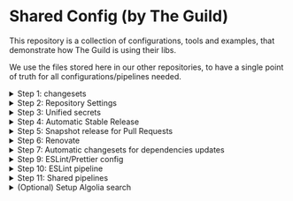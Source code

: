 # Shared Config (by The Guild)

This repository is a collection of configurations, tools and examples, that demonstrate how The Guild is using their libs.

We use the files stored here in our other repositories, to have a single point of truth for all configurations/pipelines needed.

<details>
  <summary>Step 1: changesets</summary>
  
To setup automated release flow for your package, using `changesets`:

1. Create a monorepo, either by using `yarn` (v1) or `pnpm`.
2. Install and initialize the Changesets config by following these instructions: https://github.com/changesets/changesets/blob/main/docs/intro-to-using-changesets.md (also make sure to install `@changesets/changelog-github`)

Make sure to adjust you Changesets config file, based on your repo setup:

```json
{
  "$schema": "https://unpkg.com/@changesets/config@2.1.0/schema.json",
  "changelog": [
    "@changesets/changelog-github", // this will make nice output for changesets, with "thank you..." notes, and liks to the commits + references in PRs!
    { "repo": "guild-member/project-repo" } // Set the repo name here
  ],
  "commit": false,
  "linked": [],
  "access": "public",
  "baseBranch": "master", // change if needed
  "updateInternalDependencies": "patch",
  "ignore": ["website"] // change if needed
}
```

3. Configure your monorepo packages correctly, you should make sure to have the following in your `package.json`:

```json
  "publishConfig": {
    "directory": "dist",
    "access": "public"
  },
```

> If you are not using a bundler/build flow, make sure to change the `directory` value if needed.

4. Configure Changesets scripts for the release/PR flows. You should have a script called `release`, that basically prepares the package for publishing, and then call `changesets` CLI to do the actual publishing:

```json
{
  "scripts": {
    "release": "yarn build && changeset publish"
  }
}
```

5. Install Changesets Bot on your repo: https://github.com/apps/changeset-bot

</details>

<details>
  <summary>Step 2: Repository Settings</summary>

Configure GitHub Actions permissions: Go to repo Settings > Actions > General and make sure to configure the following:

- `Actions permissions` should be set to `Allow all actions and reusable workflows`
- `Workflow permissions` should be set to `Read and write permissions`, and make sure the `Allow GitHub Actions to create and approve pull requests` option is active.

</details>

<details>
  <summary>Step 3: Unified secrets</summary>

You can create an NPM publishing token by using `npm token create`.

After creating your token, make sure to add it as part of your GitHub Actions Secrets (under repo Settings). Name it `NPM_TOKEN`.

In addition, the shared pipelines are going to use `GITHUB_TOKEN` provided by GitHub Actions runtime. You can customize it by creating a custom PAT token for the user you wish to use.

</details>

<details>
  <summary>Step 4: Automatic Stable Release</summary>

Create a GitHub Actions that refers to the workflow defined in this repo, along with your settings:

```yaml
name: release
on:
  push:
    branches:
      - master # change to main if needed

jobs:
  stable:
    uses: the-guild-org/shared-config/.github/workflows/release-stable.yml@main
    with:
      releaseScript: release # script to run as part of publish command
      nodeVersion: 18 # you can change if needed
    secrets:
      githubToken: ${{ secrets.GITHUB_TOKEN }}
      npmToken: ${{ secrets.NPM_TOKEN }}
```

> By default, we use `aggregated` release mode.

</details>

<details>
  <summary>Step 5: Snapshot release for Pull Requests</summary>

To setup automated release flow for your package, using `changesets`, based on PR changes, use the following setup:

Start by updating your changesets `config.json` to use the following:

```json
{
  // ... other stuff ...
  "snapshot": {
    "useCalculatedVersion": true,
    "prereleaseTemplate": "{tag}-{datetime}-{commit}"
  }
}
```

> You can customize the canary release template, see: https://github.com/changesets/changesets/blob/main/docs/config-file-options.md#prereleasetemplate-optional-string

Create a GitHub workflow (you can call it `pr.yaml`):

```yaml
name: pr
on:
  pull_request:
    branches:
      - master # change if needed

jobs:
  release:
    uses: the-guild-org/shared-config/.github/workflows/release-snapshot.yml@main
    with:
      npmTag: alpha
      buildScript: build
      nodeVersion: 18
    secrets:
      githubToken: ${{ secrets.GITHUB_TOKEN }}
      npmToken: ${{ secrets.NPM_TOKEN }}
```

> You can choose the NPM tag of the release. We prefer using `alpha` or `canary` for PR-based releases.

</details>

<details>
  <summary>Step 6: Renovate</summary>
  
1. Install Renovate Bot on your repo: https://github.com/marketplace/renovate
2. Wait for Renovate to create the first setup PR and merge it. 
3. Create `renovate.json` config file in the repo, with the following:

```
{
  "extends": ["github>the-guild-org/shared-config:renovate"]
}
```

</details>

<details>
  <summary>Step 7: Automatic changesets for dependencies updates</summary>

To get automatic changesets created for Renovate PRs (and manual dependencies changes), add the following GitHub Action workflow to your repo:

> Note: you can also add this to the existing `pr.yaml` if you are using the snapshot release.

```yaml
name: pr
on:
  pull_request:
    branches:
      - master # change if needed

jobs:
  dependencies:
    uses: the-guild-org/shared-config/.github/workflows/changesets-dependencies.yaml@main
    secrets:
      githubToken: ${{ secrets.GITHUB_TOKEN }}
```

</details>

<details>
  <summary>Step 9: ESLint/Prettier config</summary>
  
If you wish to use the unified config for eslint or prettier, following these instructions:

- eslint: https://github.com/the-guild-org/shared-config/tree/main/packages/eslint-config
- prettier: https://github.com/the-guild-org/shared-config/tree/main/packages/prettier-config

</details>

<details>
  <summary>Step 10: ESLint pipeline</summary>

If you wish to have a lint using ESLint and report the results back to GitHub, do the following:

1. Make sure your project has eslint installed and configured
2. Add `ci:lint` script with the following flags: `eslint --output-file eslint_report.json --format json` on top of your regular ESLint CLI flags.
3. Add a CI pipelines with the following:

```yml
name: test
on:
  pull_request:
    branches:
      - master
  push:
    branches:
      - master

jobs:
  lint:
    uses: the-guild-org/shared-config/.github/workflows/lint.yml@main
    with:
      script: yarn ci:lint
    secrets:
      githubToken: ${{ secrets.GITHUB_TOKEN }}
```

</details>

<details>
  <summary>Step 11: Shared pipelines</summary>

To get the most out of the shared pipelines, you can use the following to run scripts as part of your CI process:

```yml
name: build
on:
  pull_request:
    branches:
      - master
  push:
    branches:
      - master

jobs:
  build:
    uses: the-guild-org/shared-config/.github/workflows/ci.yml@main
    with:
      script: yarn build
```

If our script is more complex and requires NodeJS version matrix, you can use this:

```yml
name: build
on:
  pull_request:
    branches:
      - master
  push:
    branches:
      - master

jobs:
  build:
    uses: the-guild-org/shared-config/.github/workflows/ci-node-matrix.yml@main
    with:
      script: yarn build
      nodeVersions: '[14,16,18]'
```

If your script requires more stuff, and you just want to avoid configuring NodeJS + Yarn + Caches, you can just use the following to get started with your pipeline:

```yml
name: test
on:
  pull_request:
    branches:
      - master
  push:
    branches:
      - master

jobs:
  test:
    name: myScript
    steps:
      - name: Checkout
        uses: actions/checkout@v3

      - uses: the-guild-org/shared-config/setup@main
        name: setup env
        with:
          nodeVersion: 18
```

</details>

<details>
  <summary>(Optional) Setup Algolia search</summary>

  We recommend setup Algolia to any The Guild project that provides documentation with Nextra.

  **This setup is only compatible with `yarn` projects**

  <br />

  1. Install `@theguild/algolia`

  ```
  yarn add -D @theguild/algolia
  ```

  2. Configure Prettier

  If Prettier or other tools are used, ensure to exclude the `website/algolia-lockfile.json` file.

  3. Add Algolia credentials to repo secrets

  Configure the following Github Actions secrets from your Algolia dashboard:
  - `ALGOLIA_APP_ID`
  - `ALGOLIA_ADMIN_API_KEY`
  - `ALGOLIA_INDEX_NAME`

  4. Add the Github Actions workflows

  _PR workflow example_

```yml
name: pr
on:
  pull_request:
    branches:
      - master

jobs:
  algolia:
    uses: the-guild-org/shared-config/.github/workflows/algolia-integrity.yml@main
    with:
      domain: https://www.the-guild.dev/graphql/codegen/
    secrets:
      githubToken: ${{ secrets.GITHUB_TOKEN }}
```

  _main branch workflow example_

```yml
name: release
on:
  push:
    branches:
      - master

jobs:
  algolia:
    uses: the-guild-org/shared-config/.github/workflows/algolia-publish.yml@main
    secrets:
      githubToken: ${{ secrets.GITHUB_TOKEN }}
      algoliaAppId: ${{ secrets.ALGOLIA_APP_ID }}
      algoliaAdminApiKey: ${{ secrets.ALGOLIA_ADMIN_API_KEY }}
      algoliaIndexName: ${{ secrets.ALGOLIA_INDEX_NAME }}
    with:
      domain: https://www.the-guild.dev/graphql/codegen/
```

</details>
